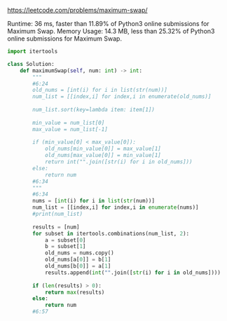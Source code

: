 https://leetcode.com/problems/maximum-swap/

Runtime: 36 ms, faster than 11.89% of Python3 online submissions for Maximum Swap.
Memory Usage: 14.3 MB, less than 25.32% of Python3 online submissions for Maximum Swap.

```python
import itertools

class Solution:
    def maximumSwap(self, num: int) -> int:
        """
        #6:24
        old_nums = [int(i) for i in list(str(num))]
        num_list = [[index,i] for index,i in enumerate(old_nums)]
        
        num_list.sort(key=lambda item: item[1])
        
        min_value = num_list[0]
        max_value = num_list[-1]
        
        if (min_value[0] < max_value[0]):
            old_nums[min_value[0]] = max_value[1]
            old_nums[max_value[0]] = min_value[1]
            return int("".join([str(i) for i in old_nums]))
        else:
            return num
        #6:34
        """
        #6:34
        nums = [int(i) for i in list(str(num))]
        num_list = [[index,i] for index,i in enumerate(nums)]
        #print(num_list)
        
        results = [num]
        for subset in itertools.combinations(num_list, 2):
            a = subset[0]
            b = subset[1]
            old_nums = nums.copy()
            old_nums[a[0]] = b[1]
            old_nums[b[0]] = a[1]
            results.append(int("".join([str(i) for i in old_nums])))
        
        if (len(results) > 0):
            return max(results)
        else:
            return num
        #6:57
```
